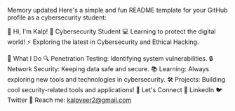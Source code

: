 
Memory updated
Here's a simple and fun README template for your GitHub profile as a cybersecurity student:

👋 Hi, I'm Kalp!
🔐 Cybersecurity Student
💻 Learning to protect the digital world!
⚡ Exploring the latest in Cybersecurity and Ethical Hacking.

🚀 What I Do
🔍 Penetration Testing: Identifying system vulnerabilities.
🔒 Network Security: Keeping data safe and secure.
📚 Learning: Always exploring new tools and technologies in cybersecurity.
🛠 Projects: Building cool security-related tools and applications!
🌟 Let's Connect
💼 LinkedIn
🐦 Twitter
📧 Reach me: kalpveer2@gmail.com

<!---
kalpveer/kalpveer is a ✨ special ✨ repository because its `README.md` (this file) appears on your GitHub profile.
You can click the Preview link to take a look at your changes.
--->

